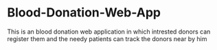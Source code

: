 # Blood-Donation-Web-App
This is an blood donation web application in which intrested donors can register them and the needy patients can track the donors near by him 
